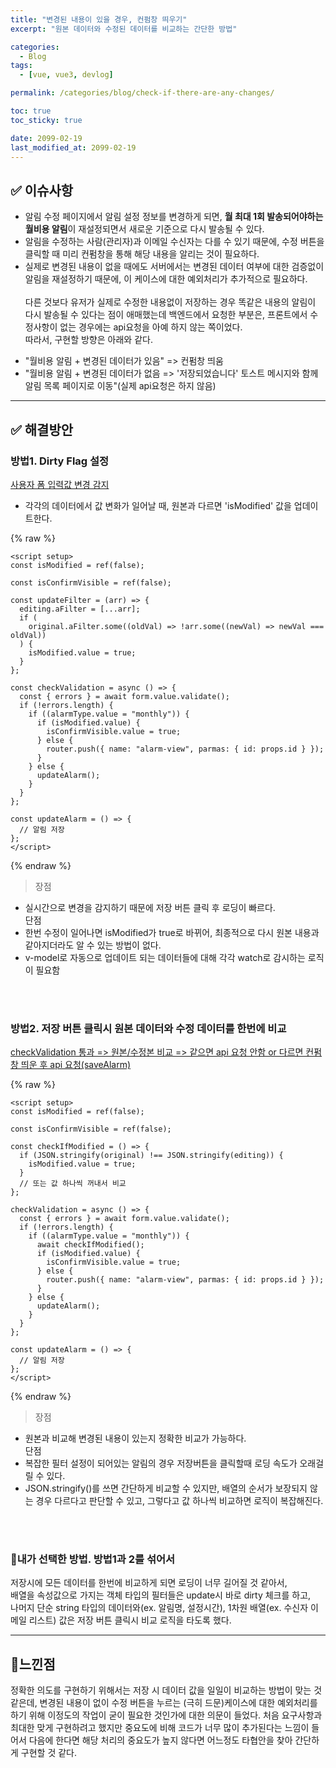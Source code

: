```yaml
---
title: "변경된 내용이 있을 경우, 컨펌창 띄우기"
excerpt: "원본 데이터와 수정된 데이터를 비교하는 간단한 방법"

categories:
  - Blog
tags:
  - [vue, vue3, devlog]

permalink: /categories/blog/check-if-there-are-any-changes/

toc: true
toc_sticky: true

date: 2099-02-19
last_modified_at: 2099-02-19
---
```


## ✅ 이슈사항

- 알림 수정 페이지에서 알림 설정 정보를 변경하게 되면, **월 최대 1회 발송되어야하는 월비용 알림**이 재설정되면서 새로운 기준으로 다시 발송될 수 있다.<br/>
- 알림을 수정하는 사람(관리자)과 이메일 수신자는 다를 수 있기 때문에, 수정 버튼을 클릭할 때 미리 컨펌창을 통해 해당 내용을 알리는 것이 필요하다.<br/>
- 실제로 변경된 내용이 없을 때에도 서버에서는 변경된 데이터 여부에 대한 검증없이 알림을 재설정하기 때문에, 이 케이스에 대한 예외처리가 추가적으로 필요하다.<br/>
  <br/>
  다른 것보다 유저가 실제로 수정한 내용없이 저장하는 경우 똑같은 내용의 알림이 다시 발송될 수 있다는 점이 애매했는데
  백엔드에서 요청한 부분은, 프론트에서 수정사항이 없는 경우에는 api요청을 아예 하지 않는 쪽이었다.<br/>
  따라서, 구현할 방향은 아래와 같다.<br/>

>

- "월비용 알림 + 변경된 데이터가 있음" => 컨펌창 띄움<br/>
- "월비용 알림 + 변경된 데이터가 없음 => '저장되었습니다' 토스트 메시지와 함께 알림 목록 페이지로 이동"(실제 api요청은 하지 않음)

---

## ✅ 해결방안

### 방법1. Dirty Flag 설정

<U>사용자 폼 입력값 변경 감지</U>
<br/>

- 각각의 데이터에서 값 변화가 일어날 때, 원본과 다르면 'isModified' 값을 업데이트한다.

{% raw %}

```vue
<script setup>
const isModified = ref(false);

const isConfirmVisible = ref(false);

const updateFilter = (arr) => {
  editing.aFilter = [...arr];
  if (
    original.aFilter.some((oldVal) => !arr.some((newVal) => newVal === oldVal))
  ) {
    isModified.value = true;
  }
};

const checkValidation = async () => {
  const { errors } = await form.value.validate();
  if (!errors.length) {
    if ((alarmType.value = "monthly")) {
      if (isModified.value) {
        isConfirmVisible.value = true;
      } else {
        router.push({ name: "alarm-view", parmas: { id: props.id } });
      }
    } else {
      updateAlarm();
    }
  }
};

const updateAlarm = () => {
  // 알림 저장
};
</script>
```

{% endraw %}

> 장점

- 실시간으로 변경을 감지하기 때문에 저장 버튼 클릭 후 로딩이 빠르다.<br/>
  단점<br/>
- 한번 수정이 일어나면 isModified가 true로 바뀌어, 최종적으로 다시 원본 내용과 같아지더라도 알 수 있는 방법이 없다.
- v-model로 자동으로 업데이트 되는 데이터들에 대해 각각 watch로 감시하는 로직이 필요함

<br/>
<br/>

### 방법2. 저장 버튼 클릭시 원본 데이터와 수정 데이터를 한번에 비교

<U>checkValidation 통과 => 원본/수정본 비교 => 같으면 api 요청 안함 or 다르면 컨펌창 띄운 후 api 요청(saveAlarm)</U>

{% raw %}

```vue
<script setup>
const isModified = ref(false);

const isConfirmVisible = ref(false);

const checkIfModified = () => {
  if (JSON.stringify(original) !== JSON.stringify(editing)) {
    isModified.value = true;
  }
  // 또는 값 하나씩 꺼내서 비교
};

checkValidation = async () => {
  const { errors } = await form.value.validate();
  if (!errors.length) {
    if ((alarmType.value = "monthly")) {
      await checkIfModified();
      if (isModified.value) {
        isConfirmVisible.value = true;
      } else {
        router.push({ name: "alarm-view", parmas: { id: props.id } });
      }
    } else {
      updateAlarm();
    }
  }
};

const updateAlarm = () => {
  // 알림 저장
};
</script>
```

{% endraw %}

> 장점

- 원본과 비교해 변경된 내용이 있는지 정확한 비교가 가능하다.<br/>
  단점<br />
- 복잡한 필터 설정이 되어있는 알림의 경우 저장버튼을 클릭할때 로딩 속도가 오래걸릴 수 있다.
- JSON.stringify()를 쓰면 간단하게 비교할 수 있지만, 배열의 순서가 보장되지 않는 경우 다르다고 판단할 수 있고, 그렇다고 값 하나씩 비교하면 로직이 복잡해진다.

<br/><br/>

### 🌟내가 선택한 방법. 방법1과 2를 섞어서

저장시에 모든 데이터를 한번에 비교하게 되면 로딩이 너무 길어질 것 같아서,<br/>
배열을 속성값으로 가지는 객체 타입의 필터들은 update시 바로 dirty 체크를 하고,<br/>
나머지 단순 string 타입의 데이터와(ex. 알림명, 설정시간), 1차원 배열(ex. 수신자 이메일 리스트) 값은 저장 버튼 클릭시 비교 로직을 타도록 했다.

---

## 🤔느낀점

정확한 의도를 구현하기 위해서는 저장 시 데이터 값을 일일이 비교하는 방법이 맞는 것 같은데,
변경된 내용이 없이 수정 버튼을 누르는 (극히 드문)케이스에 대한 예외처리를 하기 위해 이정도의 작업이 굳이 필요한 것인가에 대한 의문이 들었다.
처음 요구사항과 최대한 맞게 구현하려고 했지만 중요도에 비해 코드가 너무 많이 추가된다는 느낌이 들어서
다음에 한다면 해당 처리의 중요도가 높지 않다면 어느정도 타협안을 찾아 간단하게 구현할 것 같다.
